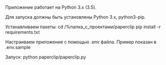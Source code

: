 Приложение работает на Python 3.x (3.5).

Для запуска должны быть установлены Python 3.x, python3-pip.

Устанавливаем пакеты:
cd /%папка_с_проектами/paperclip
pip install -r requirements.txt

Настраиваем приложение с помощью .env файла. Пример показан в .env.sample

Запуск:
python paperclip/paperclip.py